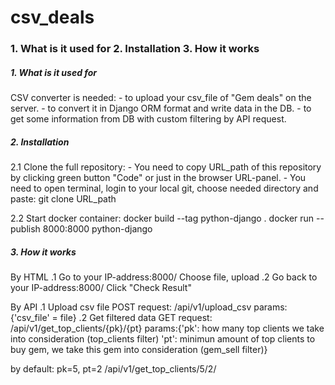 # csv_deals
<h3>
1. What is it used for
2. Installation
3. How it works
</h3>

<h5>1. What is it used for</h5>
CSV converter is needed: 
- to upload your csv_file of "Gem deals" on the server. 
- to convert it in Django ORM format and write data in the DB.
- to get some information from DB with custom filtering by API request.

<h5>2. Installation</h5>
2.1 Clone the full repository:
- You need to copy URL_path of this repository by clicking green button "Code" or just in the browser URL-panel.
- You need to open terminal, login to your local git, choose needed directory and paste: 
git clone URL_path

2.2 Start docker container:
docker build --tag python-django .
docker run --publish 8000:8000 python-django


<h5>3. How it works</h5>
By HTML
.1 Go to your IP-address:8000/
Choose file,  upload
.2 Go back to your IP-address:8000/
Click "Check Result"

By API
.1 Upload csv file
POST request: /api/v1/upload_csv
  params:{'csv_file' = file}
.2 Get filtered data
GET request: /api/v1/get_top_clients/{pk}/{pt}
  params:{'pk': how many top clients we take into consideration (top_clients filter)
          'pt': minimun amount of top clients to buy gem, we take this gem into consideration (gem_sell filter)}
  
  by default: pk=5, pt=2 
  /api/v1/get_top_clients/5/2/